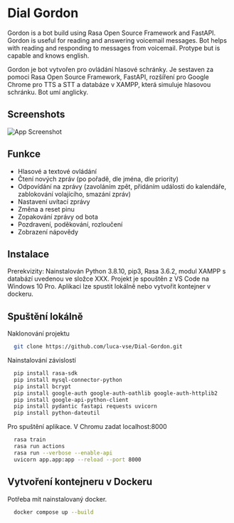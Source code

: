 
# Dial Gordon
Gordon is a bot build using Rasa Open Source Framework and FastAPI. Gordon is useful for reading and answering voicemail messages. Bot helps with reading and responding to messages from voicemail. Protype but is capable and knows english.

Gordon je bot vytvořen pro ovládání hlasové schránky. Je sestaven za pomoci Rasa Open Source Framework, FastAPI, rozšíření pro Google Chrome pro TTS a STT a databáze v XAMPP, která simuluje hlasovou schránku. Bot umí anglicky.


## Screenshots

![App Screenshot](https://via.placeholder.com/468x300?text=App+Screenshot+Here)


## Funkce

- Hlasové a textové ovládání
- Čtení nových zpráv (po pořadě, dle jména, dle priority)
- Odpovídání na zprávy (zavoláním zpět, přidáním události do kalendáře, zablokování volajícího, smazání zpráv)
- Nastavení uvítací zprávy
- Změna a reset pinu
- Zopakování zprávy od bota
- Pozdravení, poděkování, rozloučení
- Zobrazení nápovědy


## Instalace
Prerekvizity: Nainstalován Python 3.8.10, pip3, Rasa 3.6.2, modul XAMPP s databází uvedenou ve složce XXX. 
Projekt je spouštěn z VS Code na Windows 10 Pro. Aplikaci lze spustit lokálně nebo vytvořit kontejner v dockeru.

    
## Spuštění lokálně

Naklonování projektu

```bash
  git clone https://github.com/luca-vse/Dial-Gordon.git
```

Nainstalování závislostí

```bash
  pip install rasa-sdk
  pip install mysql-connector-python
  pip install bcrypt
  pip install google-auth google-auth-oathlib google-auth-httplib2
  pip install google-api-python-client
  pip install pydantic fastapi requests uvicorn
  pip install python-dateutil
```

Pro spuštění aplikace. V Chromu zadat localhost:8000

```bash
  rasa train
  rasa run actions
  rasa run --verbose --enable-api
  uvicorn app.app:app --reload --port 8000
```


## Vytvoření kontejneru v Dockeru
Potřeba mít nainstalovaný docker.

```bash
  docker compose up --build
```


